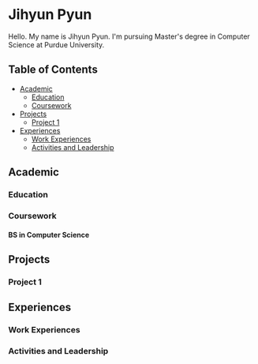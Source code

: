 # Jihyun Pyun

Hello. My name is Jihyun Pyun. I'm pursuing Master's degree in Computer Science at Purdue University.

## Table of Contents

- [Academic](#academic)
  - [Education](#education)
  - [Coursework](#coursework)
- [Projects](#projects)
  - [Project 1](#project-1)
- [Experiences](#experiences)
  - [Work Experiences](#work-experiences)
  - [Activities and Leadership](#activities-and-leadership)

## Academic

### Education

### Coursework

#### BS in Computer Science

## Projects

### Project 1

## Experiences

### Work Experiences

### Activities and Leadership

<!--
**jihyunp30/jihyunp30** is a ✨ _special_ ✨ repository because its `README.md` (this file) appears on your GitHub profile.

Here are some ideas to get you started:

- 🔭 I’m currently working on ...
- 🌱 I’m currently learning ...
- 👯 I’m looking to collaborate on ...
- 🤔 I’m looking for help with ...
- 💬 Ask me about ...
- 📫 How to reach me: ...
- 😄 Pronouns: ...
- ⚡ Fun fact: ...
-->
